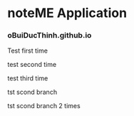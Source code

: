 # noteME Application
### oBuiDucThinh.github.io
Test first time


test second time


test third time







tst scond branch


tst scond branch 2 times
